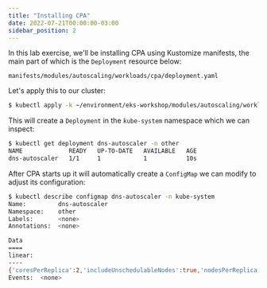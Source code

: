 ```yaml
---
title: "Installing CPA"
date: 2022-07-21T00:00:00-03:00
sidebar_position: 2
---
```


In this lab exercise, we'll be installing CPA using Kustomize manifests, the main part of which is the `Deployment` resource below:

```file
manifests/modules/autoscaling/workloads/cpa/deployment.yaml
```

Let's apply this to our cluster:

```bash hook=cpa-install timeout=180
$ kubectl apply -k ~/environment/eks-workshop/modules/autoscaling/workloads/cpa
```

This will create a `Deployment` in the `kube-system` namespace which we can inspect:

```bash
$ kubectl get deployment dns-autoscaler -n other
NAME             READY   UP-TO-DATE   AVAILABLE   AGE
dns-autoscaler   1/1     1            1           10s
```

After CPA starts up it will automatically create a `ConfigMap` we can modify to adjust its configuration:

```bash
$ kubectl describe configmap dns-autoscaler -n kube-system
Name:         dns-autoscaler
Namespace:    other
Labels:       <none>
Annotations:  <none>

Data
====
linear:
----
{'coresPerReplica':2,'includeUnschedulableNodes':true,'nodesPerReplica':1,'preventSinglePointFailure':true,'min':1,'max':4}
Events:  <none>
```
